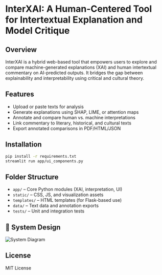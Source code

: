 # InterXAI: A Human-Centered Tool for Intertextual Explanation and Model Critique

## Overview
InterXAI is a hybrid web-based tool that empowers users to explore and compare machine-generated explanations (XAI) and human intertextual commentary on AI-predicted outputs. It bridges the gap between explainability and interpretability using critical and cultural theory.

## Features
- Upload or paste texts for analysis
- Generate explanations using SHAP, LIME, or attention maps
- Annotate and compare human vs. machine interpretations
- Link commentary to literary, historical, and cultural texts
- Export annotated comparisons in PDF/HTML/JSON

## Installation
```bash
pip install -r requirements.txt
streamlit run app/ui_components.py
```

## Folder Structure
- `app/` – Core Python modules (XAI, interpretation, UI)
- `static/` – CSS, JS, and visualization assets
- `templates/` – HTML templates (for Flask-based use)
- `data/` – Text data and annotation exports
- `tests/` – Unit and integration tests

## 🧱 System Design
![System Diagram](docs/assests/interxai2.ng)

## License
MIT License
